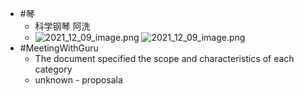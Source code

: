 - #琴
	- 科学钢琴 阿洗
	- ![2021_12_09_image.png](https://cdn.logseq.com/%2Fe665ccdc-ca08-4e13-adf4-2c2994386a2b244b258d-a26d-4579-a44f-1417835713ca2021_12_09_image.png?Expires=4792584598&Signature=A46IfT6zhzMeWjtcnrmM7CwFUVUe7v3dqsvYoMy5Y4BXGZUpwRygxuYJEgghP3YthIoJ7Pv~bFy~efh~YIuXnrFVkEl6Pw44X-Hu4siJyYYILKlILjP3O5zUOXSO~oZ8HWRgR60LrG9kFbe8d2C-ORiSIZMAjWGUCr~3DaicsLYMOQYqUjCg2jv0gjRPr5qyEdU5KANXrQ5bkOPAVbH8hI5jMWD5vQYlfnieAEOgRRFvr9SLRuNha7~tYi1lD4sropM4Sq-T8FoonvY22o~PU7y6G7iQUmba72K8JorJGFPbykNBW82fnywgiMHdiMLnRh9yve-5YE9HYcIAGOWxbA__&Key-Pair-Id=APKAJE5CCD6X7MP6PTEA) ![2021_12_09_image.png](https://cdn.logseq.com/%2Fe665ccdc-ca08-4e13-adf4-2c2994386a2b5bd46788-614d-46f2-83f6-f2592a7682682021_12_09_image.png?Expires=4792584598&Signature=P0gaHshyDNV0fFhKOxQbfo01rMd6hMxOhqupWusnJMjjAZBz23XKeHN3kZ~xUfRmxjvIrhARTirw1o73meLXxTmYp7YxWq6jFd2ZqdhIJxR-KUnq~1TZpWv9C5bniLmO3xAVeIY9tSN4R4kVRYCMtD5G1sBOei6g6mwbsZ5k~xuoaghiPa4LZL07dkvYL5ngg17~LwUFTYrPYu7LW39PvWBGV7FUowjzph4hFM9PXBTuUhOqVK5mNmNO2pqtunoknIHju~Mn~V5dQJLaBDYhhaiCb~lBHPZTlPlbc8KQZt3t4JpTQoKCN2Wazp7JaPO9VnDJsAUhKV3AA9qZxFvucQ__&Key-Pair-Id=APKAJE5CCD6X7MP6PTEA)
- #MeetingWithGuru
	- The document specified the scope and characteristics of each category
	- unknown - proposala